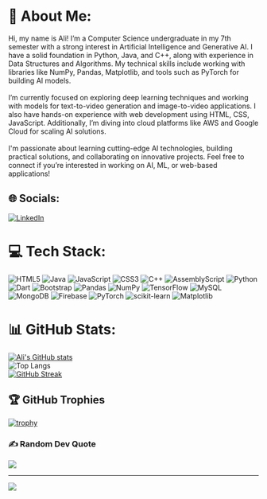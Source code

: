 # 💫 About Me:
Hi, my name is Ali! I’m a Computer Science undergraduate in my 7th semester with a strong interest in Artificial Intelligence and Generative AI. I have a solid foundation in Python, Java, and C++, along with experience in Data Structures and Algorithms. My technical skills include working with libraries like NumPy, Pandas, Matplotlib, and tools such as PyTorch for building AI models.<br><br>I’m currently focused on exploring deep learning techniques and working with models for text-to-video generation and image-to-video applications. I also have hands-on experience with web development using HTML, CSS, JavaScript. Additionally, I’m diving into cloud platforms like AWS and Google Cloud for scaling AI solutions.<br><br>I'm passionate about learning cutting-edge AI technologies, building practical solutions, and collaborating on innovative projects. Feel free to connect if you’re interested in working on AI, ML, or web-based applications!


## 🌐 Socials:
[![LinkedIn](https://img.shields.io/badge/LinkedIn-%230077B5.svg?logo=linkedin&logoColor=white)](https://www.linkedin.com/in/syed-ali-shoaib/) 

# 💻 Tech Stack:
![HTML5](https://img.shields.io/badge/html5-%23E34F26.svg?style=for-the-badge&logo=html5&logoColor=white) ![Java](https://img.shields.io/badge/java-%23ED8B00.svg?style=for-the-badge&logo=openjdk&logoColor=white) ![JavaScript](https://img.shields.io/badge/javascript-%23323330.svg?style=for-the-badge&logo=javascript&logoColor=%23F7DF1E) ![CSS3](https://img.shields.io/badge/css3-%231572B6.svg?style=for-the-badge&logo=css3&logoColor=white) ![C++](https://img.shields.io/badge/c++-%2300599C.svg?style=for-the-badge&logo=c%2B%2B&logoColor=white) ![AssemblyScript](https://img.shields.io/badge/assembly%20script-%23000000.svg?style=for-the-badge&logo=assemblyscript&logoColor=white) ![Python](https://img.shields.io/badge/python-3670A0?style=for-the-badge&logo=python&logoColor=ffdd54) ![Dart](https://img.shields.io/badge/dart-%230175C2.svg?style=for-the-badge&logo=dart&logoColor=white) ![Bootstrap](https://img.shields.io/badge/bootstrap-%238511FA.svg?style=for-the-badge&logo=bootstrap&logoColor=white) ![Pandas](https://img.shields.io/badge/pandas-%23150458.svg?style=for-the-badge&logo=pandas&logoColor=white) ![NumPy](https://img.shields.io/badge/numpy-%23013243.svg?style=for-the-badge&logo=numpy&logoColor=white) ![TensorFlow](https://img.shields.io/badge/TensorFlow-%23FF6F00.svg?style=for-the-badge&logo=TensorFlow&logoColor=white) ![MySQL](https://img.shields.io/badge/mysql-4479A1.svg?style=for-the-badge&logo=mysql&logoColor=white) ![MongoDB](https://img.shields.io/badge/MongoDB-%234ea94b.svg?style=for-the-badge&logo=mongodb&logoColor=white) ![Firebase](https://img.shields.io/badge/firebase-a08021?style=for-the-badge&logo=firebase&logoColor=ffcd34) ![PyTorch](https://img.shields.io/badge/PyTorch-%23EE4C2C.svg?style=for-the-badge&logo=PyTorch&logoColor=white) ![scikit-learn](https://img.shields.io/badge/scikit--learn-%23F7931E.svg?style=for-the-badge&logo=scikit-learn&logoColor=white) ![Matplotlib](https://img.shields.io/badge/Matplotlib-%23ffffff.svg?style=for-the-badge&logo=Matplotlib&logoColor=black)

# 📊 GitHub Stats:
[![Ali's GitHub stats](https://github-readme-stats.vercel.app/api?username=AliShoaibHassan&hide=contribs&show_icons=true&theme=chartreuse-dark)](https://github.com/anuraghazra/github-readme-stats)<br>
![Top Langs](https://github-readme-stats.vercel.app/api/top-langs/?username=AliShoaibHassan&hide_progress=true&theme=chartreuse-dark)<br>
[![GitHub Streak](https://nirzak-streak-stats.vercel.app?user=AliShoaibHassan&theme=chartreuse-dark)](https://git.io/streak-stats)


## 🏆 GitHub Trophies
[![trophy](https://github-profile-trophy.vercel.app/?username=AliShoaibHassan&theme=dark_lover)](https://github.com/AliShoaibHassan/github-profile-trophy)

### ✍️ Random Dev Quote
![](https://quotes-github-readme.vercel.app/api?user=AliShoaibHassan&type=horizontal&theme=radical)

---
[![](https://visitcount.itsvg.in/api?id=AliShoaibHassan&icon=0&color=0)](https://visitcount.itsvg.in)

<!-- Proudly created with GPRM ( https://gprm.itsvg.in ) -->
